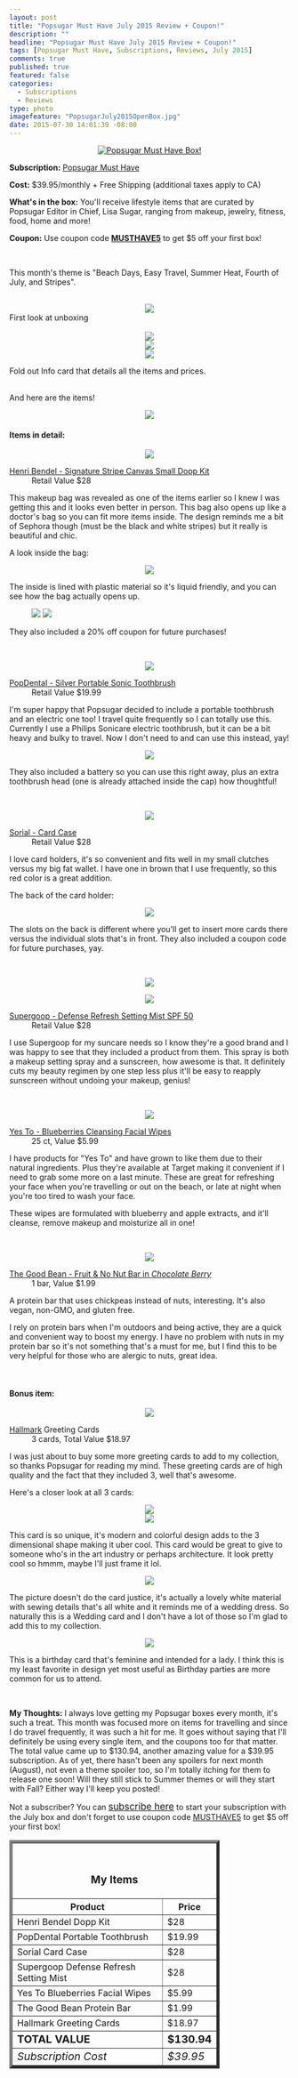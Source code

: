 ```yaml
---
layout: post
title: "Popsugar Must Have July 2015 Review + Coupon!"
description: ""
headline: "Popsugar Must Have July 2015 Review + Coupon!"
tags: [Popsugar Must Have, Subscriptions, Reviews, July 2015]
comments: true
published: true
featured: false
categories: 
  - Subscriptions
  - Reviews
type: photo
imagefeature: "PopsugarJuly2015OpenBox.jpg"
date: 2015-07-30 14:01:39 -08:00
---
```


<center><a href="http://popsu.gr/vXrB" target="_blank">
<img src="/images/PopsugarJuly2015Box.jpg" border="0" style="border:none;max-width:100%;" alt="Popsugar Must Have Box!" />
</a></center>
<p><b>Subscription:</b> <a href="http://popsu.gr/vXrB" target="_blank">Popsugar Must Have</a></p>
<p><b>Cost:</b> $39.95/monthly + Free Shipping (additional taxes apply to CA)</p>
<p><b>What's in the box:</b> You'll receive lifestyle items that are curated by Popsugar Editor in Chief, Lisa Sugar, ranging from makeup, jewelry, fitness, food, home and more!</p>
<p><b>Coupon:</b> Use coupon code <a href="http://popsu.gr/vXrB" target="_blank"><b>MUSTHAVE5</b></a> to get $5 off your first box!</p>
<br>

<p>This month's theme is "Beach Days, Easy Travel, Summer Heat, Fourth of July, and Stripes".</p>
<br>

<center><img src='/images/PopsugarJuly2015OpenBox.jpg'></center>
<figcaption>First look at unboxing</figcaption>
<br>

<center><img src='/images/PopsugarJuly2015Info.jpg'></center>
<center><img src='/images/PopsugarJuly2015Info2.jpg'></center>
<center><img src='/images/PopsugarJuly2015Info3.jpg'></center>
<p>Fold out Info card that details all the items and prices.</p>
<br>

<DT>And here are the items!</DT>
<p><center><img src='/images/PopsugarJuly2015Items.jpg'></center></p>

<H4>Items in detail:</H4>

<p><center><img src='/images/PopsugarJuly2015Bag.jpg'></center></p>

<DL>
<DT><a href="http://www.henribendel.com/signature-stripe-canvas-small-dopp-kit-27876711510193.html?cgid=travel_cosmetic&start=23" target="_blank">Henri Bendel - Signature Stripe Canvas Small Dopp Kit</a></DT>
<DD>Retail Value $28</DD>
</DL>

<p>This makeup bag was revealed as one of the items earlier so I knew I was getting this and it looks even better in person. This bag also opens up like a doctor's bag so you can fit more items inside. The design reminds me a bit of Sephora though (must be the black and white stripes) but it really is beautiful and chic.</p>

<p>A look inside the bag:</p>
<center><img src='/images/PopsugarJuly2015Bag2.jpg'></center>

<p>The inside is lined with plastic material so it's liquid friendly, and you can see how the bag actually opens up.</p>

<figure class="half">
      <img src="/images/PopsugarJuly2015HenriBendelCoupon1.jpg">
      <img src="/images/PopsugarJuly2015HenriBendelCoupon.jpg">
</figure>

<p>They also included a 20% off coupon for future purchases!</p>

<br>

<p><center><img src='/images/PopsugarJuly2015Toothbrush.jpg'></center></p>

<DL>
<DT><a href="https://popdental.com/product/silver-portable-sonic-toothbrush/" target="_blank">PopDental - Silver Portable Sonic Toothbrush</a></DT>
<DD>Retail Value $19.99</DD>
</DL>

<p>I'm super happy that Popsugar decided to include a portable toothbrush and an electric one too! I travel quite frequently so I can totally use this. Currently I use a Philips Sonicare electric toothbrush, but it can be a bit heavy and bulky to travel. Now I don't need to and can use this instead, yay!</p>

<center><img src='/images/PopsugarJuly2015Toothbrush2.jpg'></center>

<p>They also included a battery so you can use this right away, plus an extra toothbrush head (one is already attached inside the cap) how thoughtful!</p>
<br>

<p><center><img src='/images/PopsugarJuly2015Sorial.jpg'></center></p>

<DL>
<DT><a href="http://www.pacificabeauty.com/makeup/eyes/enlighten-eye-brightening-shadow-palette?id=422" target="_blank">Sorial - Card Case</a></DT>
<DD>Retail Value $28</DD>
</DL>

<p>I love card holders, it's so convenient and fits well in my small clutches versus my big fat wallet. I have one in brown that I use frequently, so this red color is a great addition.</p>

<p>The back of the card holder:</p>
<center><img src='/images/PopsugarJuly2015Sorial2.jpg'></center>
<p>The slots on the back is different where you'll get to insert more cards there versus the individual slots that's in front. They also included a coupon code for future purchases, yay.</p>
<br>

<p><center><img src='/images/PopsugarJuly2015Supergoop.jpg'></center></p>
<center><img src='/images/PopsugarJuly2015Supergoop2.jpg'></center>
<DL>
<DT><a href="http://www.supergoop.com/shop/defense-refresh-setting-mist-spf-50/" target="_blank">Supergoop - Defense Refresh Setting Mist SPF 50</a></DT>
<DD>Retail Value $28</DD>
</DL>

<p>I use Supergoop for my suncare needs so I know they're a good brand and I was happy to see that they included a product from them. This spray is both a makeup setting spray and a sunscreen, how awesome is that. It definitely cuts my beauty regimen by one step less plus it'll be easy to reapply sunscreen without undoing your makeup, genius!</p>
<br>

<p><center><img src='/images/PopsugarJuly2015Wipes.jpg'></center></p>

<DL>
<DT><a href="http://www.yestocarrots.com/product/yes-to-blueberries-cleansing-facial-wipes--25ct?product_id=7331102" target="_blank">Yes To - Blueberries Cleansing Facial Wipes</a></DT>
<DD>25 ct, Value $5.99</DD>
</DL>

<p>I have products for "Yes To" and have grown to like them due to their natural ingredients. Plus they're available at Target making it convenient if I need to grab some more on a last minute. These are great for refreshing your face when you're travelling or out on the beach, or late at night when you're too tired to wash your face.</p>

<p>These wipes are formulated with blueberry and apple extracts, and it'll cleanse, remove makeup and moisturize all in one!</p>
<br>

<p><center><img src='/images/PopsugarJuly2015Bar.jpg'></center></p>

<DL>
<DT><a href="http://www.thegoodbean.com/bars/" target="_blank">The Good Bean - Fruit & No Nut Bar in <i>Chocolate Berry</i></a></DT>
<DD>1 bar, Value $1.99</DD>
</DL>

<p>A protein bar that uses chickpeas instead of nuts, interesting. It's also vegan, non-GMO, and gluten free.</p>

<p>I rely on protein bars when I'm outdoors and being active, they are a quick and convenient way to boost my energy. I have no problem with nuts in my protein bar so it's not something that's a must for me, but I find this to be very helpful for those who are alergic to nuts, great idea.</p>
<br>

<H4><i class="icon-gift"></i> Bonus item:</H4>

<p><center><img src='/images/PopsugarJuly2015Cards.jpg'></center></p>

<DL>
<DT><a href="http://www.hallmark.com" target="_blank">Hallmark</a> Greeting Cards</DT>
<DD>3 cards, Total Value $18.97</DD>
</DL>

<p>I was just about to buy some more greeting cards to add to my collection, so thanks Popsugar for reading my mind. These greeting cards are of high quality and the fact that they included 3, well that's awesome.</p>

<p>Here's a closer look at all 3 cards:</p>
<center><img src='/images/PopsugarJuly2015Card1.jpg'></center>
<center><img src='/images/PopsugarJuly2015Card2.jpg'></center>

<p>This card is so unique, it's modern and colorful design adds to the 3 dimensional shape making it uber cool. This card would be great to give to someone who's in the art industry or perhaps architecture. It look pretty cool so hmmm, maybe I'll just frame it lol.</p>

<center><img src='/images/PopsugarJuly2015Card4.jpg'></center>
<p>The picture doesn't do the card justice, it's actually a lovely white material with sewing details that's all white and it reminds me of a wedding dress. So naturally this is a Wedding card and I don't have a lot of those so I'm glad to add this to my collection.</p>

<center><img src='/images/PopsugarJuly2015Card3.jpg'></center>
<p>This is a birthday card that's feminine and intended for a lady. I think this is my least favorite in design yet most useful as Birthday parties are more common for us to attend.</p>

<br>

<p><i class="icon-exclamation-sign"></i><b> My Thoughts:</b> I always love getting my Popsugar boxes every month, it's such a treat. This month was focused more on items for travelling and since I do travel frequently, it was such a hit for me. It goes without saying that I'll definitely be using every single item, and the coupons too for that matter. The total value came up to $130.94, another amazing value for a $39.95 subscription. As of yet, there hasn't been any spoilers for next month (August), not even a theme spoiler too, so I'm totally itching for them to release one soon! Will they still stick to Summer themes or will they start with Fall? Either way I'll keep you posted!</p>

<p>Not a subscriber? You can <a href="http://popsu.gr/vXrB" target="_blank"><big>subscribe here</big></a> to start your subscription with the July box and don't forget to use coupon code <a href="http://popsu.gr/vXrB" target="_blank">MUSTHAVE5</a> to get $5 off your first box!</p>

<TABLE  BORDER="5" style="width:75%">
   <TR>
      <TH COLSPAN="2">
         <H3><BR><center>My Items</center></H3>
      </TH>
   </TR>
      <TH>Product</TH>
      <TH>Price</TH>
  <TR>
      <TD>Henri Bendel Dopp Kit</TD>
      <TD>$28</TD>
   </TR>
   <TR>
      <TD>PopDental Portable Toothbrush</TD>
      <TD>$19.99</TD>
   </TR>
    <TR>
      <TD>Sorial Card Case</TD>
      <TD>$28</TD>
   </TR>
    <TR>
      <TD>Supergoop Defense Refresh Setting Mist</TD>
      <TD>$28</TD>
   </TR>
    <TR>
      <TD>Yes To Blueberries Facial Wipes</TD>
      <TD>$5.99</TD>
   </TR>
   <TR>
      <TD>The Good Bean Protein Bar</TD>
      <TD>$1.99</TD>
   </TR>
   <TR>
      <TD>Hallmark Greeting Cards</TD>
      <TD>$18.97</TD>
   </TR>
   <TR>
      <TD><b><big>TOTAL VALUE</big></b></TD>
      <TD><b><big>$130.94</big></b></TD>
   </TR>
   <TR>
      <TD><i><big>Subscription Cost</big></i></TD>
      <TD><i><big>$39.95</big></i></TD>
   </TR>
</TABLE>

